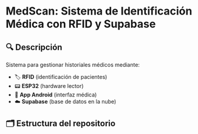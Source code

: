 # MedScan: Sistema de Identificación Médica con RFID y Supabase


## 🔍 Descripción  
Sistema para gestionar historiales médicos mediante:
- 🏷️ **RFID** (identificación de pacientes)
- 📟 **ESP32** (hardware lector)
- 📱 **App Android** (interfaz médica)
- ☁️ **Supabase** (base de datos en la nube)

## 🗂️ Estructura del repositorio

